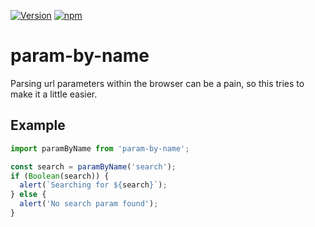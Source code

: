 [![Version](http://img.shields.io/npm/v/param-by-name.svg)](https://www.npmjs.org/package/param-by-name)
[![npm](https://img.shields.io/npm/dt/param-by-name.svg)](Downloads)

# param-by-name

Parsing url parameters within the browser can be a pain, so this tries to make it a little easier.

## Example

```js
import paramByName from 'param-by-name';

const search = paramByName('search');
if (Boolean(search)) {
  alert(`Searching for ${search}`);
} else {
  alert('No search param found');
}
```
